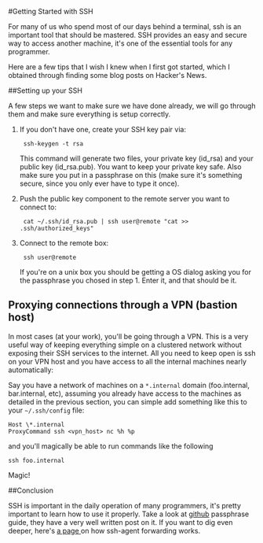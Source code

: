 #Getting Started with SSH

For many of us who spend most of our days behind a terminal, ssh is an important
tool that should be mastered. SSH provides an easy and secure way to access
another machine, it's one of the essential tools for any programmer.

Here are a few tips that I wish I knew when I first got started, which
I obtained through finding some blog posts on Hacker's News.

##Setting up your SSH

A few steps we want to make sure we have done already, we will go through them and
make sure everything is setup correctly.

1. If you don't have one, create your SSH key pair via:

        ssh-keygen -t rsa

    This command will generate two files, your private key (id\_rsa) and your public
    key (id\_rsa.pub). You want to keep your private key safe. Also make sure you put
    in a passphrase on this (make sure it's something secure, since you only ever
    have to type it once).

2. Push the public key component to the remote server you want to connect to:

        cat ~/.ssh/id_rsa.pub | ssh user@remote "cat >> .ssh/authorized_keys"

3. Connect to the remote box:

        ssh user@remote

    If you're on a unix box you should be getting a OS dialog asking you for the
    passphrase you chosed in step 1. Enter it, and that should be it.

## Proxying connections through a VPN (bastion host)

In most cases (at your work), you'll be going through a VPN. This is a very
useful way of keeping everything simple on a clustered network without exposing
their SSH services to the internet. All you need to keep open is ssh on your
VPN host and you have access to all the internal machines nearly automatically:

Say you have a network of machines on a <code>\*.internal</code> domain
(foo.internal, bar.internal, etc), assuming you already have access to the
machines as detailed in the previous section, you can simple add something like
this to your <code>~/.ssh/config</code> file:

    Host \*.internal
    ProxyCommand ssh <vpn_host> nc %h %p

and you'll magically be able to run commands like the following

    ssh foo.internal

Magic!

##Conclusion

SSH is important in the daily operation of many programmers, it's pretty
important to learn how to use it properly. Take a look at [github](http://help.github.com/ssh-key-passphrases/)
passphrase guide, they have a very well written post on it. If you want to dig
even deeper, here's [ a page ]( http://unixwiz.net/techtips/ssh-agent-forwarding.html ) on how ssh-agent forwarding works.

